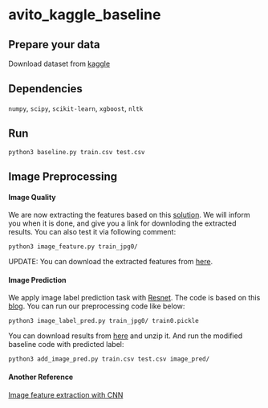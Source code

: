 # avito_kaggle_baseline

## Prepare your data

Download dataset from [kaggle](https://www.kaggle.com/c/avito-demand-prediction/data)

## Dependencies
`numpy`, `scipy`, `scikit-learn`, `xgboost`, `nltk`

## Run

```
python3 baseline.py train.csv test.csv
```

## Image Preprocessing

#### Image Quality

We are now extracting the features based on this [solution](https://www.kaggle.com/shivamb/ideas-for-image-features-and-image-quality). We will inform you when it is done, and give you a link for downloding the extracted results. You can also test it via following comment:
```
python3 image_feature.py train_jpg0/
```
UPDATE: You can download the extracted features from [here](https://drive.google.com/file/d/1nV1ftxIbd31fk0uzcyTWXvgCXjHrwCf-/view?usp=sharing).

#### Image Prediction



We apply image label prediction task with [Resnet](https://keras.io/applications/#resnet50). The code is based on this [blog](https://www.learnopencv.com/keras-tutorial-using-pre-trained-imagenet-models/). You can run our preprocessing code like below:
```
python3 image_label_pred.py train_jpg0/ train0.pickle
```
You can download results from [here](https://drive.google.com/file/d/1zi9vXs9Z8-Yaeq4Ca3mA1ao5t-6-xRaH/view?usp=sharing) and unzip it. And run the modified baseline code with predicted label:
```
python3 add_image_pred.py train.csv test.csv image_pred/
```

#### Another Reference

[Image feature extraction with CNN](https://medium.com/@franky07724_57962/using-keras-pre-trained-models-for-feature-extraction-in-image-clustering-a142c6cdf5b1)
